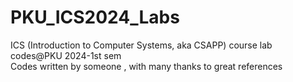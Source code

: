# PKU_ICS2024_Labs
ICS (Introduction to Computer Systems, aka CSAPP) course lab codes@PKU 2024-1st sem  
Codes written by someone , with many thanks to great references
